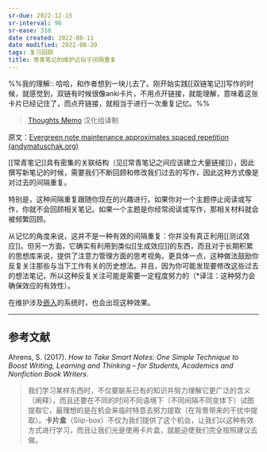 ```yaml
---
sr-due: 2022-12-15
sr-interval: 96
sr-ease: 310
date created: 2022-08-11
date modified: 2022-08-20
tags: 复习回顾
title: 常青笔记的维护近似于间隔重复
---
```


%%我的理解:: 哈哈，和作者想到一块儿去了。刚开始实践[[双链笔记]]写作的时候，就感觉到，双链有时候很像anki卡片，不用点开链接，就能理解，意味着这张卡片已经记住了，而点开链接，就相当于进行一次重复记忆。%%

> [Thoughts Memo](https://paratranz.cn/projects/3131) 汉化组译制

原文：[Evergreen note maintenance approximates spaced repetition (andymatuschak.org)](https://notes.andymatuschak.org/z6yfTwYekzvBkVjeH7WBUrSAJhyGTMYDAyYW7)

[[常青笔记]]具有密集的关联结构（见[[常青笔记之间应该建立大量链接]]），因此撰写新笔记的时候，需要我们不断回顾和修改我们过去的写作，因此这种方式像是对过去的间隔重复。

特别是，这种间隔重复跟随你现在的兴趣进行。如果你对一个主题停止阅读或写作，你就不会回顾相关笔记。如果一个主题是你经常阅读或写作，那相关材料就会被频繁回顾。

从记忆的角度来说，这并不是一种有效的间隔重复：你并没有真正利用[[测试效应]]。但另一方面，它确实有利用到类似[[生成效应]]的东西，而且对于长期积累的思想库来说，提供了注意力管理方面的思考视角。更具体一点，这种做法鼓励你反复关注那些与当下工作有关的历史想法。并且，因为你可能发现要修改这些过去的想法笔记，所以这种反复关注可能是需要一定程度努力的（\*译注：这种努力会确保效应的有效性）。

在维护涉及[嵌入](https://notes.andymatuschak.org/z2GUhQPz6czF4cUDBFQFJjmT4zfK4Kom2Sg1)的系统时，也会出现这种效果。

___

## 参考文献

Ahrens, S. (2017). _How to Take Smart Notes: One Simple Technique to Boost Writing, Learning and Thinking – for Students, Academics and Nonfiction Book Writers_.

> 我们学习某样东西时，不仅要联系已有的知识并努力理解它更广泛的含义（阐释），而且还要在不同的时间不同语境下（不同间隔不同变体下）试图提取它，最理想的是在机会来临时特意去努力提取（在背景带来的干扰中提取）。**卡片盒**（Slip-box）不仅为我们提供了这个机会，让我们以这种有效方式进行学习，而且让我们光是使用卡片盒，就能迫使我们完全按照建议去做。
